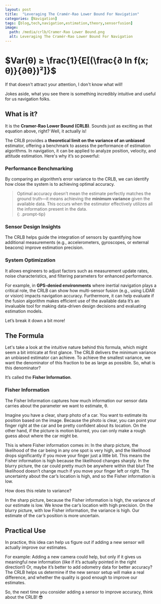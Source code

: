 ```yaml
---
layout: post
title:  "Leveraging The Cramér-Rao Lower Bound For Navigation"
categories: [Navigation]
tags: [blog,tech,navigation,estimation,theory,sensorfusion]
image:
  path: /media/crlb/Cramer-Rao Lower Bound.png
  alt: Leveraging The Cramér-Rao Lower Bound For Navigation
---
```


# $Var(θ) ≥ \frac{1}{E[(\frac{∂ ln f(x; θ)}{∂θ})²]}$

If that doesn't attract your attention, I don't know what will!

Jokes aside, what you see there is something incredibly intuitive and useful for us navigation folks.  

## What is it?  
It is the **Cramer-Rao Lower Bound (CRLB)**. Sounds just as exciting as that equation above, right? Well, it actually is!

The CRLB provides a **theoretical limit on the variance of an unbiased** estimator, offering a benchmark to assess the performance of estimation algorithms. In navigation, it can be applied to analyze position, velocity, and attitude estimation. Here's why it’s so powerful:

### Performance Benchmarking  
By comparing an algorithm’s error variance to the CRLB, we can identify how close the system is to achieving optimal accuracy.

> Optimal accuracy doesn’t mean the estimate perfectly matches the ground truth—it means achieving the **minimum variance** given the available data. This occurs when the estimator effectively utilizes all the information present in the data.  
{: .prompt-tip}

### Sensor Design Insights  
The CRLB helps guide the integration of sensors by quantifying how additional measurements (e.g., accelerometers, gyroscopes, or external beacons) improve estimation precision. 

### System Optimization  
It allows engineers to adjust factors such as measurement update rates, noise characteristics, and filtering parameters for enhanced performance.  

For example, in **GPS-denied environments** where inertial navigation plays a critical role, the CRLB can show how multi-sensor fusion (e.g., using LiDAR or vision) impacts navigation accuracy. Furthermore, it can help evaluate if the fusion algorithm makes efficient use of the available data It’s an invaluable tool for making data-driven design decisions and evaluating estimation models.  

Let’s break it down a bit more!

## The Formula 

Let's take a look at the intuitive nature behind this formula, which might seem a bit intricate at first glance. The CRLB delivers the minimum variance an unbiased estimator can achieve. To achieve the smallest variance, we want the denominator of this fraction to be as large as possible.
So, what is this denominator?

It’s called the **Fisher Information**. 

### Fisher Information

The Fisher Information captures how much information our sensor data carries about the parameter we want to estimate, θ.

Imagine you have a clear, sharp photo of a car. You want to estimate its position based on the image. Because the photo is clear, you can point your finger right at the car and be pretty confident about its location. On the other hand, if the picture is motion blurred, you can only make a rough guess about where the car might be.

This is where Fisher information comes in: In the sharp picture, the likelihood of the car being in any one spot is very high, and the likelihood drops significantly if you move your finger just a little bit. This means the Fisher information is high because the likelihood changes sharply. In the blurry picture, the car could pretty much be anywhere within that blur! The likelihood doesn’t change much if you move your finger left or right. The uncertainty about the car’s location is high, and so the Fisher information is low.

How does this relate to variance?

In the sharp picture, because the Fisher information is high, the variance of our estimate is low. We know the car’s location with high precision. On the blurry picture, with low Fisher information, the variance is high. Our estimate of the car’s position is more uncertain.

## Practical Use

In practice, this idea can help us figure out if adding a new sensor will actually improve our estimates.

For example: Adding a new camera could help, but only if it gives us meaningful new information (like if it’s actually pointed in the right direction!) Or, maybe it’s better to add odometry data for better accuracy? The CRLB helps us determine if the new sensor setup will make a real difference, and whether the quality is good enough to improve our estimates.

So, the next time you consider adding a sensor to improve accuracy, think about the CRLB! 😎
